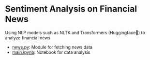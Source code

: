 # Sentiment Analysis on Financial News
Using NLP models such as NLTK and Transformers (Huggingface🤗) to analyze financial news

- [news.py](https://github.com/BriAnWuu/Sentiment_Analysis/blob/main/news.py): Module for fetching news data
- [main.ipynb](https://github.com/BriAnWuu/Sentiment_Analysis/blob/main/main.ipynb): Notebook for data analysis
